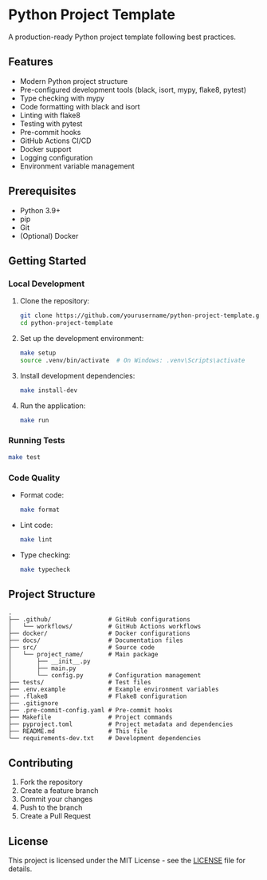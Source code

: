 # Python Project Template

A production-ready Python project template following best practices.

## Features

- Modern Python project structure
- Pre-configured development tools (black, isort, mypy, flake8, pytest)
- Type checking with mypy
- Code formatting with black and isort
- Linting with flake8
- Testing with pytest
- Pre-commit hooks
- GitHub Actions CI/CD
- Docker support
- Logging configuration
- Environment variable management

## Prerequisites

- Python 3.9+
- pip
- Git
- (Optional) Docker

## Getting Started

### Local Development

1. Clone the repository:
   ```bash
   git clone https://github.com/yourusername/python-project-template.git
   cd python-project-template
   ```

2. Set up the development environment:
   ```bash
   make setup
   source .venv/bin/activate  # On Windows: .venv\Scripts\activate
   ```

3. Install development dependencies:
   ```bash
   make install-dev
   ```

4. Run the application:
   ```bash
   make run
   ```

### Running Tests

```bash
make test
```

### Code Quality

- Format code:
  ```bash
  make format
  ```

- Lint code:
  ```bash
  make lint
  ```

- Type checking:
  ```bash
  make typecheck
  ```

## Project Structure

```
.
├── .github/                # GitHub configurations
│   └── workflows/          # GitHub Actions workflows
├── docker/                 # Docker configurations
├── docs/                   # Documentation files
├── src/                    # Source code
│   └── project_name/       # Main package
│       ├── __init__.py
│       ├── main.py
│       └── config.py       # Configuration management
├── tests/                  # Test files
├── .env.example            # Example environment variables
├── .flake8                 # Flake8 configuration
├── .gitignore
├── .pre-commit-config.yaml # Pre-commit hooks
├── Makefile                # Project commands
├── pyproject.toml          # Project metadata and dependencies
├── README.md               # This file
└── requirements-dev.txt    # Development dependencies
```

## Contributing

1. Fork the repository
2. Create a feature branch
3. Commit your changes
4. Push to the branch
5. Create a Pull Request

## License

This project is licensed under the MIT License - see the [LICENSE](LICENSE) file for details.